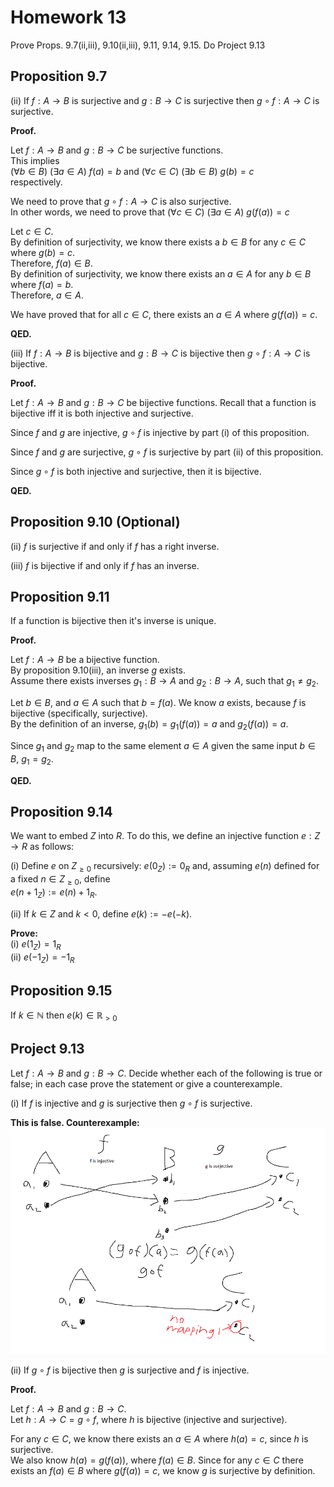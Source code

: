 # Homework 13
Prove Props. 9.7(ii,iii), 9.10(ii,iii), 9.11, 9.14, 9.15. Do Project 9.13

## Proposition 9.7

(ii) If $f : A \to B$ is surjective and $g : B \to C$ is surjective then $g \circ f : A \to C$ is surjective.  

**Proof.**  

Let $f : A \to B$ and $g : B \to C$ be surjective functions.  
This implies  
$(\forall b\in B)\text{ } (\exists a \in A) \text{ } f(a)=b$  and $(\forall c\in C)\text{ } (\exists b \in B) \text{ } g(b)=c$  
respectively.  

We need to prove that $g \circ f : A \to C$ is also surjective.  
In other words, we need to prove that  $(\forall c\in C)\text{ } (\exists a \in A) \text{ } g(f(a))=c$  

Let $c\in C$.  
By definition of surjectivity, we know there exists a $b\in B$ for any $c\in C$ where $g(b)=c$.  
Therefore, $f(a)\in B$.  
By definition of surjectivity, we know there exists an $a\in A$ for any $b\in B$ where $f(a)=b$.  
Therefore, $a\in A$.  

We have proved that for all $c\in C$, there exists an $a\in A$ where $g(f(a)) = c$.  

**QED.**  

(iii) If $f : A \to B$ is bijective and $g : B \to C$ is bijective then $g \circ f : A \to C$ is bijective.  

**Proof.**  

Let $f : A \to B$ and $g : B\to C$ be bijective functions. Recall that a function is bijective iff it is both injective and surjective. 

Since $f$ and $g$ are injective, $g\circ f$ is injective by part (i) of this proposition.

Since $f$ and $g$ are surjective, $g\circ f$ is surjective by part (ii) of this proposition.  

Since $g\circ f$ is both injective and surjective, then it is bijective.  

**QED.**  

## Proposition 9.10 (Optional)

(ii) $f$ is surjective if and only if $f$ has a right inverse.  

(iii) $f$ is bijective if and only if $f$ has an inverse.  

## Proposition 9.11

If a function is bijective then it's inverse is unique.  

**Proof.**  

Let $f : A \to B$ be a bijective function.  
By proposition 9.10(iii), an inverse $g$ exists.  
Assume there exists inverses $g_1 : B \to A \text{ and } g_2 : B \to A$, such that $g_1 \neq g_2$.  
<!-- By definition of a two-way inverse, we know $g_1\circ f = \text{id}_A$ and $f\circ g_1 = \text{id}_B$.  
Additionally, $g_2\circ f = \text{id}_A$ and $f\circ g_2 = \text{id}_B$.   -->
Let $b\in B$, and $a\in A\text{ such that } b=f(a)$.  We know $a$ exists, because $f$ is bijective (specifically, surjective).  
By the definition of an inverse, $g_1(b)=g_1(f(a))=a$ and $g_2(f(a))=a$.  

Since $g_1 \text{ and } g_2$ map to the same element $a\in A$ given the same input $b\in B$, $g_1=g_2$.  

**QED.**  

## Proposition 9.14

We want to embed $Z$ into $R$. To do this, we define an injective function $e : Z \to R$ as follows:  

(i) Define $e$ on $Z_{\geq 0}$ recursively: $e(0_Z) := 0_R$ and, assuming $e(n)$ defined for a fixed $n \in Z_{\geq 0}$, define  
$e(n + 1_Z) := e(n) + 1_R$.  

(ii) If $k \in Z$ and $k < 0$, define $e(k) := -e(-k)$.  

**Prove:**  
(i) $e(1_Z) = 1_R$  
(ii) $e(-1_Z) = -1_R$  

## Proposition 9.15

If $k \in \mathbb{N}$ then $e(k) \in \mathbb{R}_{>0}$  

## Project 9.13

Let $f: A \to B$ and $g: B \to C$. Decide whether each of the following is true or false; in each case prove the statement or give a counterexample.  

(i) If $f$ is injective and $g$ is surjective then $g \circ f$ is surjective.  

**This is false.  Counterexample:**  
![alt text](image.png)

(ii) If $g \circ f$ is bijective then $g$ is surjective and $f$ is injective.  

**Proof.**  

Let $f: A\to B$ and $g: B\to C$.  
Let $h: A\to C=g\circ f$, where $h$ is bijective (injective and surjective).  

For any $c\in C$, we know there exists an $a\in A$ where $h(a)=c$, since $h$ is surjective.  
We also know $h(a)=g(f(a))$, where $f(a)\in B$. Since for any $c\in C$ there exists an $f(a)\in B$ where $g(f(a))=c$, we know $g$ is surjective by definition.  